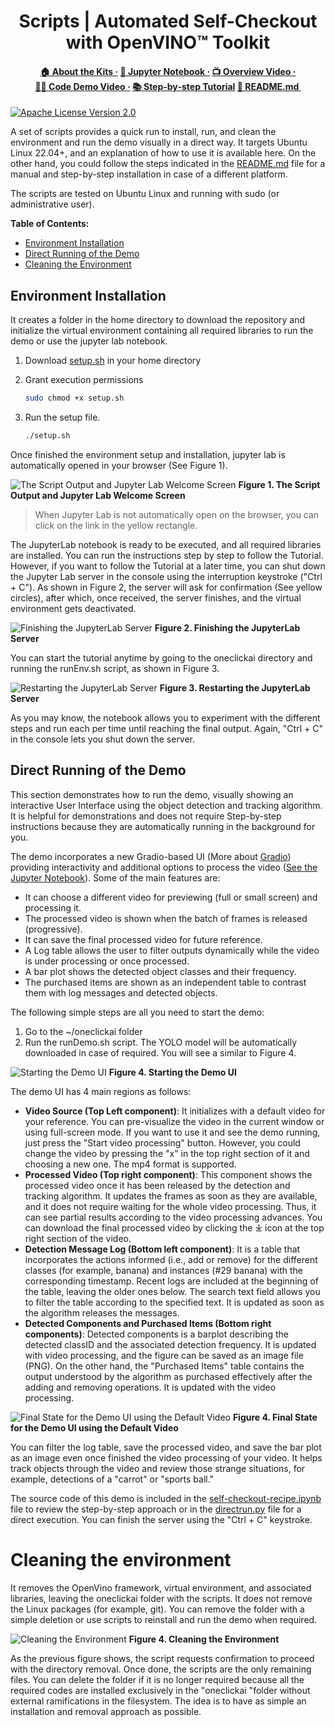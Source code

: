 <div id="top" align="center">
  <h1>Scripts | Automated Self-Checkout with OpenVINO™ Toolkit</h1>
  <h4>
    <a href="https://www.intel.com/content/www/us/en/developer/topic-technology/edge-5g/open-potential.html">🏠&nbsp;About&nbsp;the&nbsp;Kits&nbsp;·</a>
    <a href="self-checkout-recipe.ipynb">📔&nbsp;Jupyter&nbsp;Notebook&nbsp;·</a>
    <a href="https://www.youtube.com/watch?v=VrJRr_thxcs">📺&nbsp;Overview&nbsp;Video&nbsp;·</a>
    <a href="https://www.youtube.com/watch?v=rw8cTr-hD-g">👨‍💻&nbsp;Code&nbsp;Demo&nbsp;Video&nbsp;·</a>
    <a href="https://www.intel.com/content/www/us/en/developer/articles/training/detect-objects-openvino-automated-self-checkout.html">📚&nbsp;Step&#8209;by&#8209;step&nbsp;Tutorial</a>
    <a href="README.md">📄&nbsp;README.md&nbsp;</a>
  </h4>
</div>

[![Apache License Version 2.0](https://img.shields.io/badge/license-Apache_2.0-green.svg)](https://github.com/openvinotoolkit/openvino_build_deploy/blob/master/LICENSE.txt)

A set of scripts provides a quick run to install, run, and clean the environment and run the demo visually in a direct way. It targets Ubuntu Linux 22.04+, and an explanation of how to use it is available here. On the other hand, you could follow the steps indicated in the [README.md](./README.md) file for a manual and step-by-step installation in case of a different platform.

The scripts are tested on Ubuntu Linux and running with sudo (or
administrative user).

**Table of Contents:**

- [Environment Installation](#environment-installation)
- [Direct Running of the Demo](#direct-running-of-the-demo)
- [Cleaning the Environment](#cleaning-the-environment)

## Environment Installation

It creates a folder in the home directory to download the repository and  initialize the virtual environment containing all required libraries to run the demo or use the jupyter lab notebook.

1. Download [setup.sh](./scripts/setup.sh) in your home directory
2. Grant execution permissions
  
    ```bash
    sudo chmod +x setup.sh
    ```

3. Run the setup file.

    ```bash
    ./setup.sh
    ```

Once finished the environment setup and installation, jupyter lab is automatically opened in your browser (See Figure 1).

![The Script Output and Jupyter Lab Welcome Screen](./img/schkout_figure_01.png)
**Figure 1. The Script Output and Jupyter Lab Welcome Screen**

> When Jupyter Lab is not automatically open on the browser, you can click on the link in the yellow rectangle.

The JupyterLab notebook is ready to be executed, and all required libraries are installed. You can run the instructions step by step to follow the Tutorial. However, if you want to follow the Tutorial at a later time, you can shut down the Jupyter Lab server in the console using the interruption keystroke ("Ctrl + C"). As shown in Figure 2, the server will ask for confirmation (See yellow circles), after which, once received, the server finishes, and the virtual environment gets deactivated.

![Finishing the JupyterLab Server](./img/schkout_figure_02.png)
**Figure 2. Finishing the JupyterLab Server**

You can start the tutorial anytime by going to the oneclickai directory and running the runEnv.sh script, as shown in Figure 3.

![Restarting the JupyterLab Server](./img/schkout_figure_03.png)
**Figure 3. Restarting the JupyterLab Server**

As you may know, the notebook allows you to experiment with the different steps and run each per time until reaching the final output. Again, "Ctrl + C" in the console lets you shut down the server.

## Direct Running of the Demo

This section demonstrates how to run the demo, visually showing an interactive User Interface using the object detection and tracking algorithm. It is helpful for demonstrations and does not require Step-by-step instructions because they are automatically running in the background for you.

The demo incorporates a new Gradio-based UI (More about [Gradio](https://www.gradio.app/)) providing interactivity and additional options to process the video ([See the Jupyter Notebook](https://github.com/openvinotoolkit/openvino_build_deploy/blob/master/ai_ref_kits/automated_self_checkout/self-checkout-recipe.ipynb)). Some of the main features are:

- It can choose a different video for previewing (full or small screen) and processing it.
- The processed video is shown when the batch of frames is released (progressive).
- It can save the final processed video for future reference.
- A Log table allows the user to filter outputs dynamically while the video is under processing or once processed.
- A bar plot shows the detected object classes and their frequency.
- The purchased items are shown as an independent table to contrast them with log messages and detected objects.

The following simple steps are all you need to start the demo:

1. Go to the  ~/oneclickai folder
2. Run the runDemo.sh script. The YOLO model will be automatically downloaded in case of required. You will see a similar to Figure 4.

![Starting the Demo UI](./img/schkout_figure_04.png)
**Figure 4. Starting the Demo UI**

The demo UI has 4 main regions as follows:

- **Video Source (Top Left component)**: It initializes with a default video for your reference. You can pre-visualize the video in the current window or using full-screen mode. If you want to use it and see the demo running, just press the "Start video processing" button. However, you could change the video by pressing the "x" in the top right section of it and choosing a new one. The mp4 format is supported.
- **Processed Video (Top right component)**: This component shows the processed video once it has been released by the detection and tracking algorithm. It updates the frames as soon as they are available, and it does not require waiting for the whole video processing. Thus, it can see partial results according to the video processing advances. You can download the final processed video by clicking the &#10515; icon at the top right section of the video.
- **Detection Message Log (Bottom left component)**: It is a table that incorporates the actions informed (i.e., add or remove) for the different classes (for example, banana) and instances (#29 banana) with the corresponding timestamp. Recent logs are included at the beginning of the table, leaving the older ones below. The search text field allows you to filter the table according to the specified text. It is updated as soon as the algorithm releases the messages.
- **Detected Components and Purchased Items (Bottom right components)**: Detected components is a barplot describing the detected classID and the associated detection frequency. It is updated with video processing, and the figure can be saved as an image file (PNG). On the other hand, the "Purchased Items" table contains the output understood by the algorithm as purchased effectively after the adding and removing operations. It is updated with the video processing.

![Final State for the Demo UI using the Default Video](./img/schkout_figure_05.png)
**Figure 4. Final State for the Demo UI using the Default Video**

You can filter the log table, save the processed video, and save the bar plot as an image even once finished the video processing of your video. It helps track objects through the video and review those strange situations, for example, detections of a "carrot" or "sports ball."

The source code of this demo is included in the [self-checkout-recipe.ipynb](self-checkout-recipe.ipynb) file to review the step-by-step approach or in the [directrun.py](directrun.py) file for a direct execution. You can finish the server using the "Ctrl + C" keystroke.

# Cleaning the environment

It removes the OpenVino framework, virtual environment, and associated libraries, leaving the oneclickai folder with the scripts. It does not remove the Linux packages (for example, git). You can remove the folder with a simple deletion or use scripts to reinstall and run the demo when required.

![Cleaning the Environment](./img/schkout_figure_06.png)
**Figure 4. Cleaning the Environment**

As the previous figure shows, the script requests confirmation to proceed with the directory removal. Once done, the scripts are the only remaining files. You can delete the folder if it is no longer required because all the required codes are installed exclusively in the "oneclickai "folder without external ramifications in the filesystem. The idea is to have as simple an installation and removal approach as possible.
